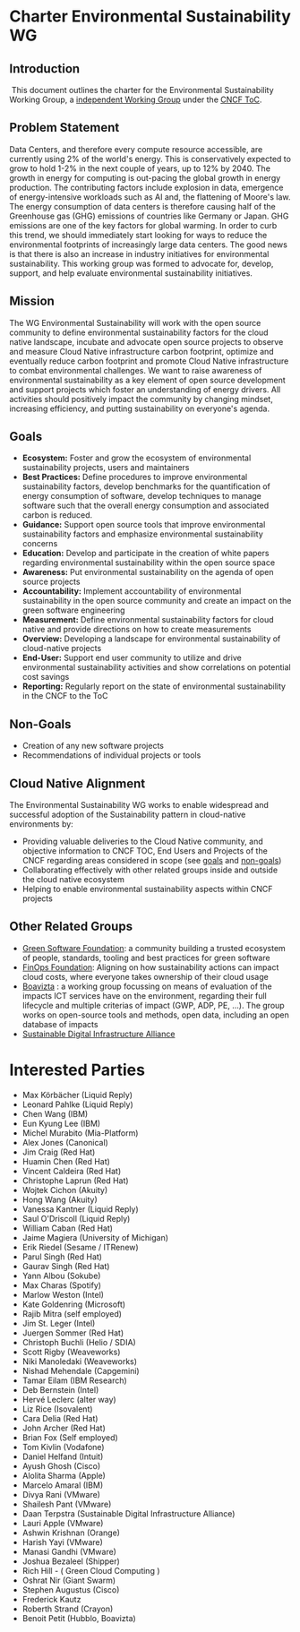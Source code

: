 # Charter Environmental Sustainability WG
## Introduction
​​
This document outlines the charter for the Environmental Sustainability Working Group, a [independent Working Group](https://github.com/cncf/toc/blob/main/tags/cncf-tags.md) under the [CNCF ToC](https://github.com/cncf/toc).

## Problem Statement

Data Centers, and therefore every compute resource accessible, are currently using 2% of the world's energy. This is conservatively expected to grow to hold 1-2% in the next couple of years, up to 12% by 2040. The growth in energy for computing is out-pacing the global growth in energy production. The contributing factors include explosion in data, emergence of energy-intensive workloads such as AI and, the flattening of Moore's law. The energy consumption of data centers is therefore causing half of the Greenhouse gas (GHG) emissions of countries like Germany or Japan. GHG emissions are one of the key factors for global warming. In order to curb this trend, we should immediately start looking for ways to reduce the environmental footprints of increasingly large data centers. The good news is that there is also an increase in industry initiatives for environmental sustainability. This working group was formed to advocate for, develop, support, and help evaluate environmental sustainability initiatives.

## Mission

The WG Environmental Sustainability will work with the open source community to define environmental sustainability factors for the cloud native landscape, incubate and advocate open source projects to observe and measure Cloud Native infrastructure carbon footprint, optimize and eventually reduce carbon footprint and promote Cloud Native infrastructure to combat environmental challenges. We want to raise awareness of environmental sustainability as a key element of open source development and support projects which foster an understanding of energy drivers. All activities should positively impact the community by changing mindset, increasing efficiency, and putting sustainability on everyone's agenda.

## Goals

- **Ecosystem:** Foster and grow the ecosystem of environmental sustainability projects, users and maintainers
- **Best Practices:** Define procedures to improve environmental sustainability factors, develop benchmarks for the quantification of energy consumption of software, develop techniques to manage software such that the overall energy consumption and associated carbon is reduced.
- **Guidance:** Support open source tools that improve environmental sustainability factors and emphasize environmental sustainability concerns
- **Education:** Develop and participate in the creation of white papers regarding environmental sustainability within the open source space
- **Awareness:** Put environmental sustainability on the agenda of open source projects
- **Accountability:** Implement accountability of environmental sustainability in the open source community and create an impact on the green software engineering
- **Measurement:** Define environmental sustainability factors for cloud native and provide directions on how to create measurements
- **Overview:** Developing a landscape for environmental sustainability of cloud-native projects
- **End-User:** Support end user community to utilize and drive environmental sustainability activities and show correlations on potential cost savings
- **Reporting:** Regularly report  on the state of environmental sustainability in the CNCF to the ToC


## Non-Goals

- Creation of any new software projects
- Recommendations of individual projects or tools


## Cloud Native Alignment
The Environmental Sustainability WG works to enable widespread and successful adoption of the Sustainability pattern in cloud-native environments by:

- Providing valuable deliveries to the Cloud Native community, and objective information to CNCF TOC, End Users and Projects of the CNCF regarding areas considered in scope (see [goals](#goals) and [non-goals](#non-goals))
- Collaborating effectively with other related groups inside and outside the cloud native ecosystem
- Helping to enable environmental sustainability aspects within CNCF projects

## Other Related Groups
- [Green Software Foundation](https://greensoftware.foundation/): a community building a trusted ecosystem of people, standards, tooling and best practices for green software
- [FinOps Foundation](https://www.finops.org/introduction/what-is-finops/): Aligning on how sustainability actions can impact cloud costs, where everyone takes ownership of their cloud usage 
- [Boavizta](https://boavizta.org/en) : a working group focussing on means of evaluation of the impacts ICT services have on the environment, regarding their full lifecycle and multiple criterias of impact (GWP, ADP, PE, …). The group works on open-source tools and methods, open data, including an open database of impacts
- [Sustainable Digital Infrastructure Alliance](https://sdialliance.org/)

# Interested Parties

- Max Körbächer (Liquid Reply)
- Leonard Pahlke (Liquid Reply)
- Chen Wang (IBM)
- Eun Kyung Lee (IBM)
- Michel Murabito (Mia-Platform)
- Alex Jones (Canonical)
- Jim Craig (Red Hat)
- Huamin Chen (Red Hat)
- Vincent Caldeira (Red Hat)
- Christophe Laprun (Red Hat)
- Wojtek Cichon	 (Akuity)
- Hong Wang (Akuity)
- Vanessa Kantner (Liquid Reply)
- Saul O'Driscoll	 (Liquid Reply)
- William Caban	 (Red Hat)
- Jaime Magiera (University of Michigan)
- Erik Riedel (Sesame / ITRenew)
- Parul Singh (Red Hat)
- Gaurav Singh (Red Hat)
- Yann Albou (Sokube)
- Max Charas (Spotify)
- Marlow Weston (Intel)
- Kate Goldenring (Microsoft)
- Rajib Mitra (self employed)
- Jim St. Leger (Intel)
- Juergen Sommer (Red Hat)
- Christoph Buchli (Helio / SDIA)
- Scott Rigby (Weaveworks)
- Niki Manoledaki (Weaveworks)
- Nishad Mehendale (Capgemini)
- Tamar Eilam (IBM Research)
- Deb Bernstein (Intel)
- Hervé Leclerc (alter way)
- Liz Rice (Isovalent)
- Cara Delia (Red Hat)
- John Archer (Red Hat)
- Brian Fox (Self employed)
- Tom Kivlin (Vodafone)
- Daniel Helfand (Intuit)
- Ayush Ghosh (Cisco)
- Alolita Sharma (Apple)
- Marcelo Amaral (IBM)
- Divya Rani (VMware)
- Shailesh Pant (VMware)
- Daan Terpstra (Sustainable Digital Infrastructure Alliance)
- Lauri Apple (VMware)
- Ashwin Krishnan (Orange)
- Harish Yayi (VMware)
- Manasi Gandhi (VMware)
- Joshua Bezaleel (Shipper)
- Rich Hill - ( Green Cloud Computing ) 
- Oshrat Nir (Giant Swarm)
- Stephen Augustus (Cisco)
- Frederick Kautz
- Roberth Strand (Crayon)
- Benoit Petit (Hubblo, Boavizta)
